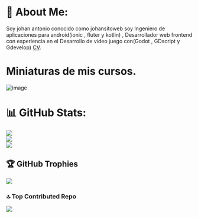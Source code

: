 # 💫 About Me:
Soy johan antonio conocido como johansitoweb soy Ingeniero de aplicaciones para android(ionic , fluter y kotlin) , Desarrollador web frontend con esperiencia en el Desarrollo de video  juego con(Godot , GDscript y Gdevelop) <a href="https://github.com/johansitoweb/johansitowebCV/blob/main/cv%20johansitoweb%20(1).pdf" target="_blank">CV</a>.

# Miniaturas de mis cursos.
![image](https://github.com/user-attachments/assets/0d4b4843-3d45-444c-b168-019bdd3474fa)


# 📊 GitHub Stats:
![](https://github-readme-stats.vercel.app/api?username=Johansitoweb&theme=radical&hide_border=true&include_all_commits=false&count_private=false)<br/>
![](https://github-readme-streak-stats.herokuapp.com/?user=Johansitoweb&theme=radical&hide_border=true)<br/>
![](https://github-readme-stats.vercel.app/api/top-langs/?username=Johansitoweb&theme=radical&hide_border=true&include_all_commits=false&count_private=false&layout=compact)

## 🏆 GitHub Trophies
![](https://github-profile-trophy.vercel.app/?username=Johansitoweb&theme=radical&no-frame=true&no-bg=true&margin-w=4)

### 🔝 Top Contributed Repo
![](https://github-contributor-stats.vercel.app/api?username=Johansitoweb&limit=5&theme=radical&combine_all_yearly_contributions=true)

<!-- Proudly created with GPRM ( https://gprm.itsvg.in ) -->
